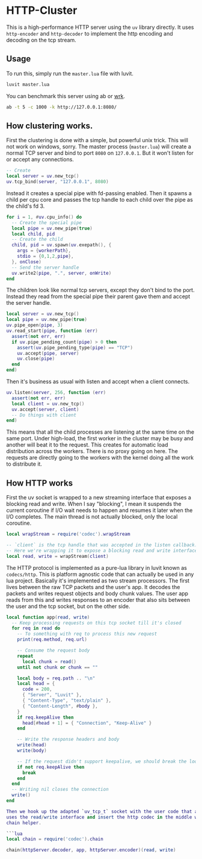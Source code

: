 # HTTP-Cluster

This is a high-performance HTTP server using the `uv` library directly.  It uses `http-encoder` and `http-decoder` to implement the http encoding and decoding on the tcp stream.

## Usage

To run this, simply run the `master.lua` file with luvit.

```sh
luvit master.lua
```

You can benchmark this server using ab or [wrk](https://github.com/wg/wrk).

```sh
ab -t 5 -c 1000 -k http://127.0.0.1:8080/
```

## How clustering works.

First the clustering is done with a simple, but powerful unix trick.  This
will not work on windows, sorry.  The master process (`master.lua`) will
create a normal TCP server and bind to port `8080` on `127.0.0.1`.  But it
won't listen for or accept any connections.

```lua
-- Create
local server = uv.new_tcp()
uv.tcp_bind(server, "127.0.0.1", 8080)
```

Instead it creates a special pipe with fd-passing enabled.  Then it spawns a
child per cpu core and passes the tcp handle to each child over the pipe as
the child's fd 3.

```lua
for i = 1, #uv.cpu_info() do
  -- Create the special pipe
  local pipe = uv.new_pipe(true)
  local child, pid
  -- Create the child
  child, pid = uv.spawn(uv.exepath(), {
    args = {workerPath},
    stdio = {0,1,2,pipe},
  }, onClose)
  -- Send the server handle
  uv.write2(pipe, ".", server, onWrite)
end
```

The children look like normal tcp servers, except they don't bind to the port.
Instead they read from the special pipe their parent gave them and accept the
server handle.

```lua
local server = uv.new_tcp()
local pipe = uv.new_pipe(true)
uv.pipe_open(pipe, 3)
uv.read_start(pipe, function (err)
  assert(not err, err)
  if uv.pipe_pending_count(pipe) > 0 then
    assert(uv.pipe_pending_type(pipe) == "TCP")
    uv.accept(pipe, server)
    uv.close(pipe)
  end
end)
```

Then it's business as usual with listen and accept when a client connects.

```lua
uv.listen(server, 256, function (err)
  assert(not err, err)
  local client = uv.new_tcp()
  uv.accept(server, client)
  -- Do things with client
end)
```

This means that all the child processes are listening at the same time on the
same port.  Under high-load, the first worker in the cluster may be busy and
another will beat it to the request.  This creates for automatic load
distribution across the workers.  There is no proxy going on here.  The
requests are directly going to the workers with the kernel doing all the work
to distribute it.

## How HTTP works

First the uv socket is wrapped to a new streaming interface that exposes a
blocking read and write.  When I say "blocking", I mean it suspends the
current coroutine if I/O wait needs to happen and resumes it later when the
I/O completes.  The main thread is not actually blocked, only the local
coroutine.

```lua
local wrapStream = require('codec').wrapStream

-- `client` is the tcp handle that was accepted in the listen callback.
-- Here we're wrapping it to expose a blocking read and write interface.
local read, write = wrapStream(client)
```

The HTTP protocol is implemented as a pure-lua library in luvit known as
`codecs/http`.  This is platform agnostic code that can actually be used in any
lua project.  Basically it's implemented as two stream processors.  The first
lives between the raw TCP packets and the user's app.  It decodes the packets
and writes request objects and body chunk values.  The user app reads from
this and writes responses to an encoder that also sits between the user and
the tcp socket, but on the other side.

```lua
local function app(read, write)
  -- Keep processing requests on this tcp socket till it's closed
  for req in read do
    -- To something with req to process this new request
    print(req.method, req.url)

    -- Consume the request body
    repeat
      local chunk = read()
    until not chunk or chunk == ""

    local body = req.path .. "\n"
    local head = {
      code = 200,
      { "Server", "Luvit" },
      { "Content-Type", "text/plain" },
      { "Content-Length", #body },
    }
    if req.keepAlive then
      head[#head + 1] = { "Connection", "Keep-Alive" }
    end

    -- Write the response headers and body
    write(head)
    write(body)

    -- If the request didn't support keepalive, we should break the loop
    if not req.keepAlive then
      break
    end
  end
  -- Writing nil closes the connection
  write()
end

Then we hook up the adapted `uv_tcp_t` socket with the user code that also
uses the read/write interface and insert the http codec in the middle with the
chain helper.

```lua
local chain = require('codec').chain

chain(httpServer.decoder, app, httpServer.encoder)(read, write)
```
